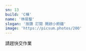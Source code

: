 ```yaml
---
sn: 13
build: 'C棟'
name: '林易聖'
slogan: '按讚 訂閱 開啟小鈴鐺'
image: 'https://picsum.photos/200'
---
```

請趕快交作業